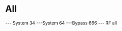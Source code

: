 # All
---                                                                            System 34
---System 64
---Bypass 666
---                                                                              RF all
